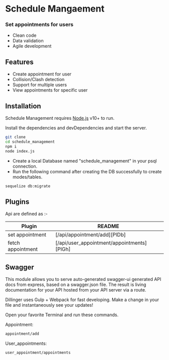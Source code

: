 # Schedule Mangaement
### Set appointments for users



- Clean code
- Data validation
- Agile development

## Features

- Create appointment for user
- Collision/Clash detection
- Support for multiple users
- View appointments for specific user

## Installation

Schedule Management requires [Node.js](https://nodejs.org/) v10+ to run.

Install the dependencies and devDependencies and start the server.

```sh
git clone
cd schedule_management
npm i
node index.js
```
- Create a local Database named "schedule_management" in your psql connection.
- Run the following command after creating the DB successfully to create modes/tables.
```sh
sequelize db:migrate
```

## Plugins

Api are defined as :-

| Plugin | README |
| ------ | ------ |
| set appointment | [/api/appointment/add][PlDb] |
| fetch appointment | [/api/user_appointment/appointments][PlGh] |

## Swagger

This module allows you to serve auto-generated swagger-ui generated API docs from express, based on a swagger.json file. The result is living documentation for your API hosted from your API server via a route.

Dillinger uses Gulp + Webpack for fast developing.
Make a change in your file and instantaneously see your updates!

Open your favorite Terminal and run these commands.

Appointment:

```sh
appointment/add
```

User_appointments:

```sh
user_appointment/appointments
```

